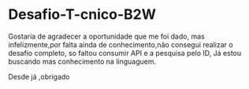 # Desafio-T-cnico-B2W

Gostaria de agradecer a oportunidade que me foi dado,
mas infelizmente,por falta ainda de conhecimento,não consegui realizar o desafio completo,
so faltou consumir API e a pesquisa pelo ID,
Já estou buscando mas conhecimento na linguaguem.

Desde já ,obrigado 
